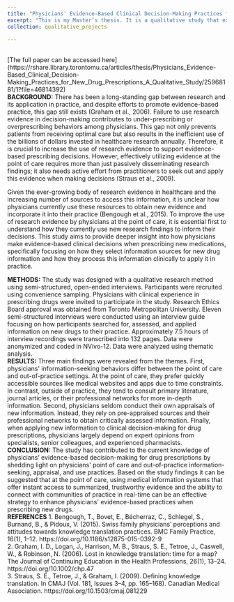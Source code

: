 ```yaml
---
title: "Physicians' Evidence-Based Clinical Decision-Making Practices for New Drug Prescriptions: A Qualitative Study"
excerpt: "This is my Master’s thesis. It is a qualitative study that explores the process of physicians’ evidence-based clinical decision-making for new drug prescriptions."
collection: qualitative_projects

---
```

<br/>
[The full paper can be accessed here](https://rshare.library.torontomu.ca/articles/thesis/Physicians_Evidence-Based_Clinical_Decision-Making_Practices_for_New_Drug_Prescriptions_A_Qualitative_Study/25968181/1?file=46814392)
<br/>
<b>BACKGROUND:</b>  
There has been a long-standing gap between research and its application in practice, and despite efforts to promote evidence-based practice, this gap still exists (Graham et al., 2006). Failure to use research evidence in decision-making contributes to under-prescribing or overprescribing behaviors among physicians. This gap not only prevents patients from receiving optimal care but also results in the inefficient use of the billions of dollars invested in healthcare research annually. Therefore, it is crucial to increase the use of research evidence to support evidence-based prescribing decisions. However, effectively utilizing evidence at the point of care requires more than just passively disseminating research findings; it also needs active effort from practitioners to seek out and apply this evidence when making decisions (Straus et al., 2009).
<p>
Given the ever-growing body of research evidence in healthcare and the increasing number of sources to access this information, it is unclear how physicians currently use these resources to obtain new evidence and incorporate it into their practice (Bengough et al., 2015). To improve the use of research evidence by physicians at the point of care, it is essential first to understand how they currently use new research findings to inform their decisions. This study aims to provide deeper insight into how physicians make evidence-based clinical decisions when prescribing new medications, specifically focusing on how they select information sources for new drug information and how they process this information clinically to apply it in practice.
</p>
<b>METHODS:</b>  
The study was designed with a qualitative research method using semi-structured, open-ended interviews. Participants were recruited using convenience sampling. Physicians with clinical experience in prescribing drugs were invited to participate in the study. Research Ethics Board approval was obtained from Toronto Metropolitan University. Eleven semi-structured interviews were conducted using an interview guide focusing on how participants searched for, assessed, and applied information on new drugs to their practice. Approximately 7.5 hours of interview recordings were transcribed into 132 pages. Data were anonymized and coded in NVivo-12. Data were analyzed using thematic analysis. 
<br/>
<b>RESULTS:</b>  
Three main findings were revealed from the themes. First, physicians' information-seeking behaviors differ between the point of care and out-of-practice settings. At the point of care, they prefer quickly accessible sources like medical websites and apps due to time constraints. In contrast, outside of practice, they tend to consult primary literature, journal articles, or their professional networks for more in-depth information. Second, physicians seldom conduct their own appraisals of new information. Instead, they rely on pre-appraised sources and their professional networks to obtain critically assessed information. Finally, when applying new information to clinical decision-making for drug prescriptions, physicians largely depend on expert opinions from specialists, senior colleagues, and experienced pharmacists.
<br/>
<b>CONCLUSION:</b>  
The study has contributed to the current knowledge of physicians’ evidence-based decision-making for drug prescriptions by shedding light on physicians' point of care and out-of-practice information-seeking, appraisal, and use practices. Based on the study findings it can be suggested that at the point of care, using medical information systems that offer instant access to summarized, trustworthy evidence and the ability to connect with communities of practice in real-time can be an effective strategy to enhance physicians' evidence-based practices when prescribing new drugs.
<br/>
<b>REFERENCES</b>
1. Bengough, T., Bovet, E., Bécherraz, C., Schlegel, S., Burnand, B., & Pidoux, V. (2015). Swiss family physicians’ perceptions and attitudes towards knowledge translation practices. BMC Family Practice, 16(1), 1–12. https://doi.org/10.1186/s12875-015-0392-9 <br/>
2. Graham, I. D., Logan, J., Harrison, M. B., Straus, S. E., Tetroe, J., Caswell, W., & Robinson, N. (2006). Lost in knowledge translation: time for a map? The Journal of Continuing Education in the Health Professions, 26(1), 13–24. https://doi.org/10.1002/chp.47 <br/>
3. Straus, S. E., Tetroe, J., & Graham, I. (2009). Defining knowledge translation. In CMAJ (Vol. 181, Issues 3–4, pp. 165–168). Canadian Medical Association. https://doi.org/10.1503/cmaj.081229 <br/>
